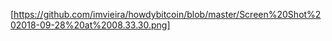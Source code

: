 [https://github.com/imvieira/howdybitcoin/blob/master/Screen%20Shot%202018-09-28%20at%2008.33.30.png]
